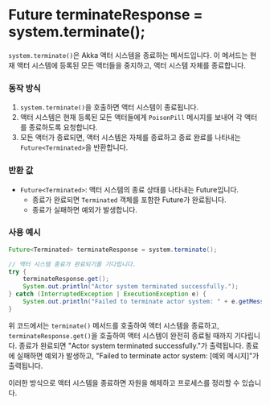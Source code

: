 # Future<Terminated> terminateResponse = system.terminate();

`system.terminate()`은 Akka 액터 시스템을 종료하는 메서드입니다. 이 메서드는 현재 액터 시스템에 등록된 모든 액터들을 중지하고, 액터 시스템 자체를 종료합니다.

### 동작 방식

1. `system.terminate()`을 호출하면 액터 시스템이 종료됩니다.
2. 액터 시스템은 현재 등록된 모든 액터들에게 `PoisonPill` 메시지를 보내어 각 액터를 종료하도록 요청합니다.
3. 모든 액터가 종료되면, 액터 시스템은 자체를 종료하고 종료 완료를 나타내는 `Future<Terminated>`을 반환합니다.

### 반환 값

- `Future<Terminated>`: 액터 시스템의 종료 상태를 나타내는 Future입니다.
    - 종료가 완료되면 `Terminated` 객체를 포함한 Future가 완료됩니다.
    - 종료가 실패하면 예외가 발생합니다.

### 사용 예시

```java
Future<Terminated> terminateResponse = system.terminate();

// 액터 시스템 종료가 완료되기를 기다립니다.
try {
    terminateResponse.get();
    System.out.println("Actor system terminated successfully.");
} catch (InterruptedException | ExecutionException e) {
    System.out.println("Failed to terminate actor system: " + e.getMessage());
}
```

위 코드에서는 `terminate()` 메서드를 호출하여 액터 시스템을 종료하고, `terminateResponse.get()`을 호출하여 액터 시스템이 완전히 종료될 때까지 기다립니다. 종료가 완료되면 "Actor system terminated successfully."가 출력됩니다. 종료에 실패하면 예외가 발생하고, "Failed to terminate actor system: [예외 메시지]"가 출력됩니다.

이러한 방식으로 액터 시스템을 종료하면 자원을 해제하고 프로세스를 정리할 수 있습니다.